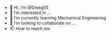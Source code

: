 - 👋 Hi, I’m @Dweg55
- 👀 I’m interested in ...
- 🌱 I’m currently learning Mechanical Engineering 
- 💞️ I’m looking to collaborate on ...
- 📫 How to reach me

<!---
Dweg55/Dweg55 is a ✨ special ✨ repository because its `README.md` (this file) appears on your GitHub profile.
You can click the Preview link to take a look at your changes.
--->
